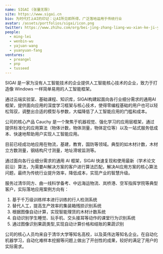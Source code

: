 ```yaml
---
name: SIGAI (张量无限)
site: https://www.sigai.cn
bio: 为时代打上AI的印记：让AI所见即所得，广泛落地运用于传统行业
avatar: /assets/portfolios/sigai/icon.png
twitter: https://www.zhihu.com/org/bei-jing-zhang-liang-wu-xian-ke-ji-you-xian-gong-si
people:
  - ming-lei
  - wenbin-wu
  - yajuan-wang
  - yuanyuan-fang
ventures:
  - preangel
  - pnp
  - tusseed
---
```


SIGAI 是一家为没有人工智能技术的企业提供人工智能核心技术的企业，致力于打造像 Windows 一样简单易用的人工智能框架。

通过云端实验室、基础课程、知识库，SIGAI构建起面向各行业细分需求的通用AI框架，提供面向应用的深度学习框架与核心技术，使得零编程基础的用户也可以轻松驾驭，调整出合适的模型与参数，大幅降低了人工智能应用的门槛和成本。

公司的核心产品 Cauchy 是一个聚焦于机器视觉、强化学习的应用层框架，通过提供标准化的应用算法（物体计数，物体测量，物体定位等）以及一站式服务低成本、快速地帮助用户实现人工智能应用。

目前已经成功地应用在物流，基建，教育，国防等领域。典型的如木材计数，木材立方数测量，钢结构尺寸测量，地址滑坡监测等。

通过面向各行业细分需求的通用 AI 框架，SIGAI 快速复现和使用最新（学术论文前沿）算法，为需要AI解决方案的客户进行算法匹配，解决AI应用方案的核心算法问题，最终为传统行业提升效率，降低成本，实现产业的智慧升级。

服务过清华同方、曲一线科学备考、中远海运物流、岚桥港、空军指挥学院等典型客户，实际落地应用案例方向有：

1. 基于千万级训练样本进行训练的行人检测系统
1. 替代人工，提高生产效率的集装箱残损识别系统
1. 根据图像自动计算，实现智能理货的木材计数系统
1. 自动识别学生睡觉、玩手机、交头接耳等动作的课堂行为识别系统
1. 通过图像识别果蔬类型,实现自动计算价格和结账的果蔬识别

公司的核心人员均来自于清华大学等知名高校，以及英伟达等知名企业。在自动化机器学习，自动化难样本挖掘等问题上做出了开创性的成果，较好的满足了用户的实际需求。
